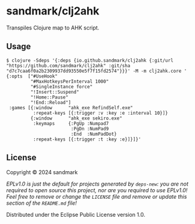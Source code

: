 # sandmark/clj2ahk

Transpiles Clojure map to AHK script.

## Usage

    $ clojure -Sdeps '{:deps {io.github.sandmark/clj2ahk {:git/url "https://github.com/sandmark/clj2ahk" :git/sha "d7c7caa6f0a2b2309937dd93550e5f7f15fd2574"}}}' -M -m clj2ahk.core '
    {:opts  ["#UseHook"
             "#MaxHotkeysPerInterval 1000"
             "#SingleInstance force"
             "!Insert::Suspend"
             "!Home::Pause"
             "!End::Reload"]
     :games [{:window      "ahk_exe RefindSelf.exe"
              :repeat-keys [{:trigger :v :key :e :interval 10}]}
             {:window      "ahk_exe sekiro.exe"
              :keymaps     {:PgUp :Numpad7
                            :PgDn :NumPad9
                            :End  :NumPadDot}
              :repeat-keys [{:trigger :t :key :e}]}]}'

## License

Copyright © 2024 sandmark

_EPLv1.0 is just the default for projects generated by `deps-new`: you are not_
_required to open source this project, nor are you required to use EPLv1.0!_
_Feel free to remove or change the `LICENSE` file and remove or update this_
_section of the `README.md` file!_

Distributed under the Eclipse Public License version 1.0.
